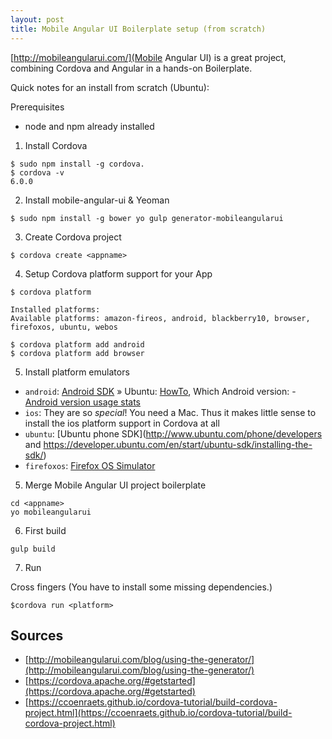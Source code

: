 ```yaml
---
layout: post
title: Mobile Angular UI Boilerplate setup (from scratch)
---
```


[http://mobileangularui.com/](Mobile Angular UI) is a great project, combining Cordova and Angular in a hands-on Boilerplate.

Quick notes for  an install from scratch (Ubuntu):

Prerequisites

 * node and npm already installed

1. Install Cordova

```
$ sudo npm install -g cordova.
$ cordova -v
6.0.0
```

2. Install mobile-angular-ui & Yeoman

```
$ sudo npm install -g bower yo gulp generator-mobileangularui
```

3. Create Cordova project

```
$ cordova create <appname>
```

4. Setup Cordova platform support for your App

```
$ cordova platform

Installed platforms:
Available platforms: amazon-fireos, android, blackberry10, browser, firefoxos, ubuntu, webos

$ cordova platform add android
$ cordova platform add browser
```

5. Install platform emulators

* `android`: [Android SDK](http://developer.android.com/sdk/installing/index.html) &raquo; Ubuntu: [HowTo](http://www.unixmen.com/install-android-sdk-ubuntu-14-04/), Which Android version: - [Android version usage stats](http://www.appbrain.com/stats/top-android-sdk-versions)
* `ios`: They are so *special*! You need a Mac. Thus it makes little sense to install the ios platform support in Cordova at all
* `ubuntu`: [Ubuntu phone SDK](http://www.ubuntu.com/phone/developers and https://developer.ubuntu.com/en/start/ubuntu-sdk/installing-the-sdk/)
* `firefoxos`: [Firefox OS Simulator](https://developer.mozilla.org/en/docs/Tools/Firefox_OS_Simulator)

5. Merge Mobile Angular UI project boilerplate

```
cd <appname>
yo mobileangularui
```

6. First build

```
gulp build
```

7. Run

Cross fingers (You have to install some missing dependencies.)

```
$cordova run <platform>
```

## Sources

 * [http://mobileangularui.com/blog/using-the-generator/](http://mobileangularui.com/blog/using-the-generator/)
 * [https://cordova.apache.org/#getstarted](https://cordova.apache.org/#getstarted)
 * [https://ccoenraets.github.io/cordova-tutorial/build-cordova-project.html](https://ccoenraets.github.io/cordova-tutorial/build-cordova-project.html)
